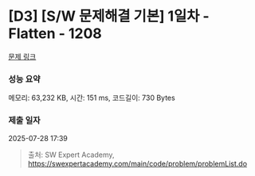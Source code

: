 # [D3] [S/W 문제해결 기본] 1일차 - Flatten - 1208 

[문제 링크](https://swexpertacademy.com/main/code/problem/problemDetail.do?contestProbId=AV139KOaABgCFAYh) 

### 성능 요약

메모리: 63,232 KB, 시간: 151 ms, 코드길이: 730 Bytes

### 제출 일자

2025-07-28 17:39



> 출처: SW Expert Academy, https://swexpertacademy.com/main/code/problem/problemList.do